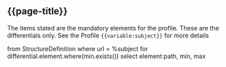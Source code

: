 
## {{page-title}}

The items stated are the mandatory elements for the profile. These are the differentials only. See the Profile <code>{{variable:subject}}</code> for more details

<fql>
from StructureDefinition
where url = %subject
for differential.element.where(min.exists())
select element:path, min, max
</fql>

